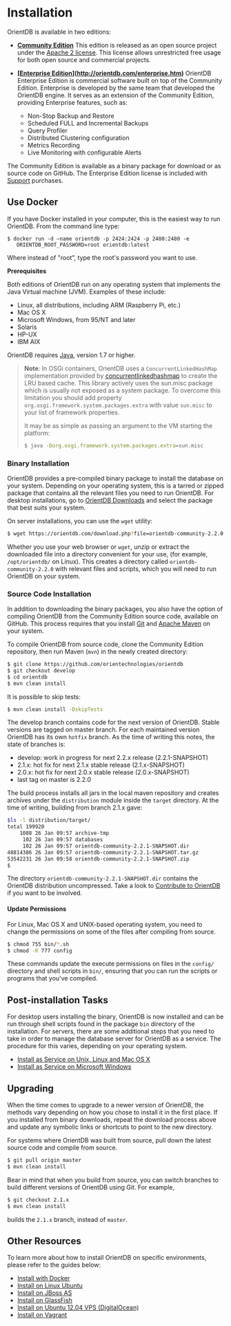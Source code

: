 <!-- proofread 2015-12-10 SAM -->
# Installation

OrientDB is available in two editions:

- **[Community Edition](http://orientdb.com/orientdb/)** This edition is released as an open source project under the [Apache 2 license](http://www.apache.org/licenses/LICENSE-2.0.html). This license allows unrestricted free usage for both open source and commercial projects.

- **[[Enterprise Edition](http://orientdb.com/orientdb-enterprise/)](http://orientdb.com/enterprise.htm)** OrientDB Enterprise Edition is commercial software built on top of the Community Edition. Enterprise is developed by the same team that developed the OrientDB engine. It serves as an extension of the Community Edition, providing Enterprise features, such as:

    - Non-Stop Backup and Restore
    - Scheduled FULL and Incremental Backups
    - Query Profiler
    - Distributed Clustering configuration
    - Metrics Recording
    - Live Monitoring with configurable Alerts


The Community Edition is available as a binary package for download or as source code on GitHub.  The Enterprise Edition license is included with [Support](http://orientdb.com/support/) purchases.

## Use Docker

If you have Docker installed in your computer, this is the easiest way to run OrientDB. From the command line type:

    $ docker run -d –name orientdb -p 2424:2424 -p 2480:2480 -e
       ORIENTDB_ROOT_PASSWORD=root orientdb:latest

Where instead of "root", type the root's password you want to use.



**Prerequisites**

Both editions of OrientDB run on any operating system that implements the Java Virtual machine (JVM).  Examples of these include:

- Linux, all distributions, including ARM (Raspberry Pi, etc.)
- Mac OS X
- Microsoft Windows, from 95/NT and later
- Solaris
- HP-UX
- IBM AIX

OrientDB requires [Java](http://www.java.com/en/download), version 1.7 or higher.


>**Note**: In OSGi containers, OrientDB uses a `ConcurrentLinkedHashMap` implementation provided by [concurrentlinkedhashmap](https://code.google.com/p/concurrentlinkedhashmap/) to create the LRU based cache. This library actively uses the sun.misc package which is usually not exposed as a system package. To overcome this limitation you should add property `org.osgi.framework.system.packages.extra` with value `sun.misc` to your list of framework properties.
>
>It may be as simple as passing an argument to the VM starting the platform: 
>
>```sh
>$ java -Dorg.osgi.framework.system.packages.extra=sun.misc
>```


### Binary Installation

OrientDB provides a pre-compiled binary package to install the database on your system.  Depending on your operating system, this is a tarred or zipped package that contains all the relevant files you need to run OrientDB. For desktop installations, go to [OrientDB Downloads](http://orientdb.com/download/) and select the package that best suits your system.

On server installations, you can use the `wget` utility:

```sh
$ wget https://orientdb.com/download.php?file=orientdb-community-2.2.0.tar.gz
```

Whether you use your web browser or `wget`, unzip or extract the downloaded file into a directory convenient for your use, (for example, `/opt/orientdb/` on Linux).  This creates a directory called `orientdb-community-2.2.0` with relevant files and scripts, which you will need to run OrientDB on your system.

### Source Code Installation

In addition to downloading the binary packages, you also have the option of compiling OrientDB from the Community Edition source code, available on GitHub.  This process requires that you install [Git](http://www.git-scm.com/) and [Apache Maven](https://maven.apache.org/) on your system.

To compile OrientDB from source code, clone the Community Edition repository, then run Maven (`mvn`) in the newly created directory:

```sh
$ git clone https://github.com/orientechnologies/orientdb
$ git checkout develop
$ cd orientdb
$ mvn clean install
```

It is possible to skip tests:
```sh
$ mvn clean install -DskipTests
```

The develop branch contains code for the next version of OrientDB. Stable versions are tagged on master branch.
For each maintained version OrientDB has its own `hotfix` branch.
As the time of writing this notes, the state of branches is:

* develop: work in progress for next 2.2.x release (2.2.1-SNAPSHOT)
* 2.1.x: hot fix for next 2.1.x stable release (2.1.x-SNAPSHOT)
* 2.0.x: hot fix for next 2.0.x stable release (2.0.x-SNAPSHOT)
* last tag on master is 2.2.0

The build process installs all jars in the local maven repository and creates archives under the `distribution` module inside the `target` directory. At the time of writing, building from branch 2.1.x gave: 
```sh
$ls -l distribution/target/
total 199920
    1088 26 Jan 09:57 archive-tmp
     102 26 Jan 09:57 databases
     102 26 Jan 09:57 orientdb-community-2.2.1-SNAPSHOT.dir
48814386 26 Jan 09:57 orientdb-community-2.2.1-SNAPSHOT.tar.gz
53542231 26 Jan 09:58 orientdb-community-2.2.1-SNAPSHOT.zip
$
```
The directory `orientdb-community-2.2.1-SNAPSHOT.dir` contains the OrientDB distribution uncompressed.
Take a look to [Contribute to OrientDB](Contribute-to-OrientDB.md) if you want to be involved.


#### Update Permissions

For Linux, Mac OS X and UNIX-based operating system, you need to change the permissions on  some of the files after compiling from source.

```sh
$ chmod 755 bin/*.sh
$ chmod -R 777 config
```

These commands update the execute permissions on files in the `config/` directory and shell scripts in `bin/`, ensuring that you can run the scripts or programs that you've compiled.

## Post-installation Tasks

For desktop users installing the binary, OrientDB is now installed and can be run through shell scripts found in the package `bin` directory of the installation.  For servers, there are some additional steps that you need to take in order to manage the database server for OrientDB as a service.  The procedure for this varies, depending on your operating system.

- [Install as Service on Unix, Linux and Mac OS X](Unix-Service.md)
- [Install as Service on Microsoft Windows](Windows-Service.md)

## Upgrading

When the time comes to upgrade to a newer version of OrientDB, the methods vary depending on how you chose to install it in the first place.  If you installed from binary downloads, repeat the download process above and update any symbolic links or shortcuts to point to the new directory.

For systems where OrientDB was built from source, pull down the latest source code and compile from source.

```sh
$ git pull origin master
$ mvn clean install
```

Bear in mind that when you build from source, you can switch branches to build different versions of OrientDB using Git.  For example,

```sh
$ git checkout 2.1.x
$ mvn clean install
```

builds the `2.1.x` branch, instead of `master`.


## Other Resources

To learn more about how to install OrientDB on specific environments, please refer to the guides below:

- [Install with Docker](Docker-Home.md)
- [Install on Linux Ubuntu](http://famvdploeg.com/blog/2013/01/setting-up-an-orientdb-server-on-ubuntu/)
- [Install on JBoss AS](http://team.ops4j.org/wiki/display/ORIENT/Installation+on+JBoss+AS)
- [Install on GlassFish](http://team.ops4j.org/wiki/display/ORIENT/Installation+on+GlassFish)
- [Install on Ubuntu 12.04 VPS (DigitalOcean)](https://www.digitalocean.com/community/articles/how-to-install-and-use-orientdb-on-an-ubuntu-12-04-vps)
- [Install on Vagrant](https://bitbucket.org/nuspy/vagrant-orientdb-with-tinkerpop/overview)
